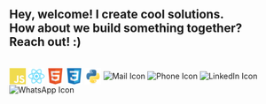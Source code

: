 ## Hey, welcome! I create cool solutions.<br>How about we build something together?<br>Reach out! :)

<div style="display: inline_block"><br>
  <!-- Technology Icons -->
  <img align="center" alt="Js" height="30" width="30" src="https://raw.githubusercontent.com/devicons/devicon/master/icons/javascript/javascript-plain.svg">
  <img align="center" alt="React" height="30" width="30" src="https://raw.githubusercontent.com/devicons/devicon/master/icons/react/react-original.svg">
  <img align="center" alt="HTML" height="30" width="30" src="https://raw.githubusercontent.com/devicons/devicon/master/icons/html5/html5-original.svg">
  <img align="center" alt="CSS" height="30" width="30" src="https://raw.githubusercontent.com/devicons/devicon/master/icons/css3/css3-original.svg">
  <img align="center" alt="Python" height="30" width="30" src="https://raw.githubusercontent.com/devicons/devicon/master/icons/python/python-original.svg">

  <!-- Contact Icons -->
  <img align="center" alt="Mail Icon" height="30" width="30" src="https://img.icons8.com/ios-filled/50/ffffff/email.png">
  <img align="center" alt="Phone Icon" height="30" width="30" src="https://img.icons8.com/ios-filled/50/ffffff/phone.png">
  <img align="center" alt="LinkedIn Icon" height="30" width="30" src="https://img.icons8.com/ios-filled/50/ffffff/linkedin.png">
  <img align="center" alt="WhatsApp Icon" height="30" width="30" src="https://img.icons8.com/ios-filled/50/ffffff/whatsapp.png">
</div>


